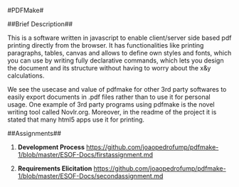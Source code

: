 #PDFMake#

##Brief Description##

This is a software written in javascript to enable client/server side based pdf printing directly from the browser. It has functionalities like printing paragraphs, tables, canvas and allows to define own styles and fonts, which you can use by writing fully declarative commands, which lets you design the document and its structure without having to worry about the x&y calculations.

We see the usecase and value of pdfmake for other 3rd party softwares to easily export documents in .pdf files rather than to use it for personal usage. One example of 3rd party programs using pdfmake is the novel writing tool called Novlr.org. Moreover, in the readme of the project it is stated that many html5 apps use it for printing.

##Assignments##
1. **Development Process**
https://github.com/joaopedrofump/pdfmake-1/blob/master/ESOF-Docs/firstassignment.md

2. **Requirements Elicitation**
https://github.com/joaopedrofump/pdfmake-1/blob/master/ESOF-Docs/secondassignment.md
